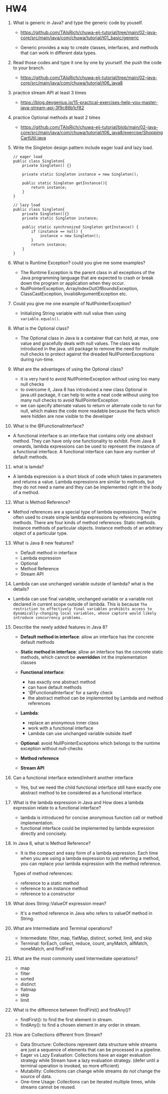 # HW4
1. What is generic in Java? and type the generic code by youself.
    - https://github.com/TAIsRich/chuwa-eij-tutorial/tree/main/02-java-core/src/main/java/com/chuwa/tutorial/t01_basic/generic

    - Generic provides a way to create classes, interfaces, and methods that can work in different data types.


2. Read those codes and type it one by one by yourself. the push the code to your branch.
   - https://github.com/TAIsRich/chuwa-eij-tutorial/tree/main/02-java-core/src/main/java/com/chuwa/tutorial/t06_java8

3. practice stream API at least 3 times
   - https://blog.devgenius.io/15-practical-exercises-help-you-master-java-stream-api-3f9c86b1cf82


4. practice Optional methods at least 2 times
   - https://github.com/TAIsRich/chuwa-eij-tutorial/blob/main/02-java-core/src/main/java/com/chuwa/tutorial/t06_java8/exercise/ShoppingCartUtil.java


5. Write the Singleton design pattern include eager load and lazy load.
    ```
    // eager load
    public class Singleton{
        private Singleton() {}

        private static Singleton instance = new Singleton();

        public static Singleton getInstance(){
            return instance;
        }
    }

    // lazy load
    public class Singleton{
        private Singleton(){}
        private static Singleton instance;

        public static synchronized Singleton getInstance() {
            if (instance == null) {
                instance = new Singleton();
            }
            return instance;
        }
    }

    ```


6. What is Runtime Exception? could you give me some examples?
   - The Runtime Exception is the parent class in all exceptions of the Java programming language that are expected to crash or break down the program or application when they occur.
   - NullPointerException, ArrayIndexOutOfBoundsException, ClassCastException, InvalidArgumentException etc.


7. Could you give me one example of NullPointerException?
   - Initializing String variable with null value then using `variable.equals()`.


8. What is the Optional class?   
   - The Optional class in Java is a container that can hold, at max, one value and gracefully deals with null values. The class was introduced in the java. util package to remove the need for multiple null checks to protect against the dreaded NullPointerExceptions during run-time.


9. What are the advantages of using the Optional class?
   - it is very hard to avoid NullPointerException without using too many null checks
   - to overcome it, Java 8 has introduced a new class Optional in java.util package, it can help to write a neat code without using too many null checks to avoid NullPointerException 
   - we can specify alternate values to return or alternate code to run for null, which makes the code more readable because the facts which were hidden are now visible to the developer


10. What is the @FunctionalInterface?
   - A functional interface is an interface that contains only one abstract method. They can have only one functionality to exhibit. From Java 8 onwards, lambda expressions can be used to represent the instance of a functional interface. A functional interface can have any number of default methods.


11. what is lamda?
   - A lambda expression is a short block of code which takes in parameters and returns a value. Lambda expressions are similar to methods, but they do not need a name and they can be implemented right in the body of a method.


12. What is Method Reference?
   - Method references are a special type of lambda expressions. They're often used to create simple lambda expressions by referencing existing methods. There are four kinds of method references: Static methods. Instance methods of particular objects. Instance methods of an arbitrary object of a particular type.


13. What is Java 8 new features?
    - Default method in interface
    - Lambda expression
    - Optional
    - Method Reference
    - Stream API


14. Lambda can use unchanged variable outside of lambda? what is the details?
   - Lambda can use final variable, unchanged variable or a variable not declared in current scope outside of lambda. This is because `The restriction to effectively final variables prohibits access to dynamically-changing local variables, whose capture would likely introduce concurrency problems.`

15. Describe the newly added features in Java 8?
    - **Default method in interface**: allow an interface has the concrete default methods
   
    - **Static method in interface**: allow an interface has the concrete static methods, which cannot be **overridden** int the implementation classes
    
    - **Functional interface**:
        - has exactly one abstract method
        - can have default methods
        - '@FunctionalInterface' for a sanity check
        - the abstract method can be implemented by Lambda and method references 
            
    - **Lambda**:
        - replace an anonymous inner class
        - work with a functional interface
        - Lambda can use unchanged variable outside itself
            
    - **Optional**: avoid NullPointerExceptions which belongs to the runtime exception without null-checks 

    - **Method reference**
    
    - **Stream API**


16. Can a functional interface extend/inherit another interface
    - Yes, but we need the child functional interface still have exactly one abstract method to be considered as a functional interface


17. What is the lambda expression in Java and How does a lambda expression relate to a functional interface?
    - lambda is introduced for concise anonymous function call or method implementation.  
    - functional interface could be implemented by lambda expression directly and concisely.


18. In Java 8, what is Method Reference?
    - It is the compact and easy form of a lambda expression. Each time when you are using a lambda expression to just referring a method, you can replace your lambda expression with the method reference. 

    Types of method references:
    - reference to a static method
    - reference to an instance method
    - reference to a constructor

19. What does String::ValueOf expression mean?
    - It's a method reference in Java who refers to valueOf method in String.


20. What are Intermediate and Terminal operations?
    - Intermediate: filter, map, flatMap, distinct, sorted, limit, and skip
    - Terminal: forEach, collect, reduce, count, anyMatch, allMatch, noneMatch, and findFirst

21. What are the most commonly used Intermediate operations?
    - map
    - filter
    - sorted
    - distinct
    - flatmap
    - skip
    - limit

22. What is the difference between findFirst() and findAny()?
    - findFirst(): to find the first element in stream.
    - findAny(): to find a chosen element in any order in stream.

23. How are Collections different from Stream?
    - Data Structure: Collections represent data structure while streams are just a sequence of elements that can be processed in a pipeline.
    - Eager vs Lazy Evaluation: Collections have an eager evaluation strategy while Stream have a lazy evaluation strategy. (defer until a terminal operation is invoked, so more efficient)
    - Mutability: Collections can change while streams do not change the source of data.
    - One-time Usage: Collections can be iterated multiple times, while streams cannot be reused.
